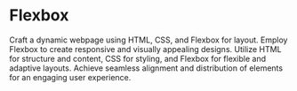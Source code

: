 # Flexbox
Craft a dynamic webpage using HTML, CSS, and Flexbox for layout. Employ Flexbox to create responsive and visually appealing designs. Utilize HTML for structure and content, CSS for styling, and Flexbox for flexible and adaptive layouts. Achieve seamless alignment and distribution of elements for an engaging user experience.
